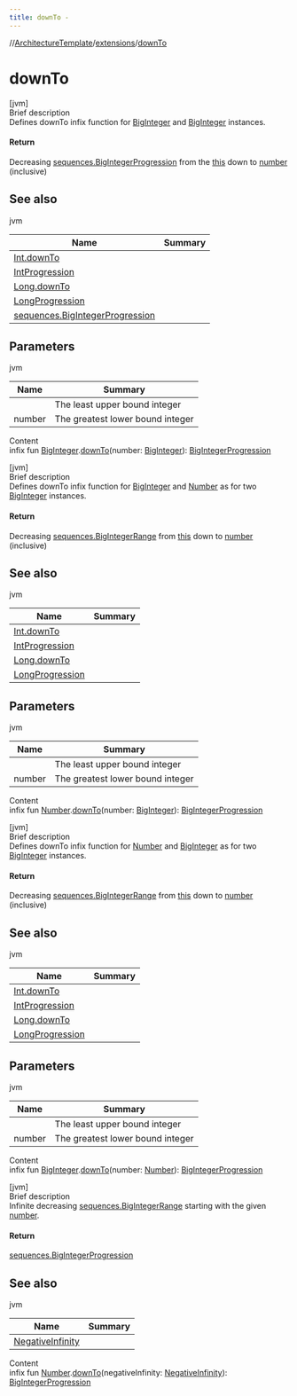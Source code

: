 ```yaml
---
title: downTo -
---
```

//[ArchitectureTemplate](../index.md)/[extensions](index.md)/[downTo](down-to.md)



# downTo  
[jvm]  
Brief description  
Defines downTo infix function for [BigInteger](https://docs.oracle.com/javase/8/docs/api/java/math/BigInteger.html) and [BigInteger](https://docs.oracle.com/javase/8/docs/api/java/math/BigInteger.html) instances.  
  


#### Return  
Decreasing [sequences.BigIntegerProgression](../sequences/-big-integer-progression/index.md) from the [this]() down to [number]() (inclusive)  
  


## See also  
  
jvm  
  
|  Name|  Summary| 
|---|---|
| [Int.downTo](down-to.md)| 
| [IntProgression](https://kotlinlang.org/api/latest/jvm/stdlib/kotlin.ranges/-int-progression/index.html)| 
| [Long.downTo](down-to.md)| 
| [LongProgression](https://kotlinlang.org/api/latest/jvm/stdlib/kotlin.ranges/-long-progression/index.html)| 
| [sequences.BigIntegerProgression](../sequences/-big-integer-progression/index.md)| 
  


## Parameters  
  
jvm  
  
|  Name|  Summary| 
|---|---|
| <receiver>| The least upper bound integer
| number| The greatest lower bound integer
  
  
Content  
infix fun [BigInteger](https://docs.oracle.com/javase/8/docs/api/java/math/BigInteger.html).[downTo](down-to.md)(number: [BigInteger](https://docs.oracle.com/javase/8/docs/api/java/math/BigInteger.html)): [BigIntegerProgression](../sequences/-big-integer-progression/index.md)  


[jvm]  
Brief description  
Defines downTo infix function for [BigInteger](https://docs.oracle.com/javase/8/docs/api/java/math/BigInteger.html) and [Number](https://kotlinlang.org/api/latest/jvm/stdlib/kotlin/-number/index.html) as for two [BigInteger](https://docs.oracle.com/javase/8/docs/api/java/math/BigInteger.html) instances.  
  


#### Return  
Decreasing [sequences.BigIntegerRange](../sequences/-big-integer-range/index.md) from [this]() down to [number]() (inclusive)  
  


## See also  
  
jvm  
  
|  Name|  Summary| 
|---|---|
| [Int.downTo](down-to.md)| 
| [IntProgression](https://kotlinlang.org/api/latest/jvm/stdlib/kotlin.ranges/-int-progression/index.html)| 
| [Long.downTo](down-to.md)| 
| [LongProgression](https://kotlinlang.org/api/latest/jvm/stdlib/kotlin.ranges/-long-progression/index.html)| 
  


## Parameters  
  
jvm  
  
|  Name|  Summary| 
|---|---|
| <receiver>| The least upper bound integer
| number| The greatest lower bound integer
  
  
Content  
infix fun [Number](https://kotlinlang.org/api/latest/jvm/stdlib/kotlin/-number/index.html).[downTo](down-to.md)(number: [BigInteger](https://docs.oracle.com/javase/8/docs/api/java/math/BigInteger.html)): [BigIntegerProgression](../sequences/-big-integer-progression/index.md)  


[jvm]  
Brief description  
Defines downTo infix function for [Number](https://kotlinlang.org/api/latest/jvm/stdlib/kotlin/-number/index.html) and [BigInteger](https://docs.oracle.com/javase/8/docs/api/java/math/BigInteger.html) as for two [BigInteger](https://docs.oracle.com/javase/8/docs/api/java/math/BigInteger.html) instances.  
  


#### Return  
Decreasing [sequences.BigIntegerRange](../sequences/-big-integer-range/index.md) from [this]() down to [number]() (inclusive)  
  


## See also  
  
jvm  
  
|  Name|  Summary| 
|---|---|
| [Int.downTo](down-to.md)| 
| [IntProgression](https://kotlinlang.org/api/latest/jvm/stdlib/kotlin.ranges/-int-progression/index.html)| 
| [Long.downTo](down-to.md)| 
| [LongProgression](https://kotlinlang.org/api/latest/jvm/stdlib/kotlin.ranges/-long-progression/index.html)| 
  


## Parameters  
  
jvm  
  
|  Name|  Summary| 
|---|---|
| <receiver>| The least upper bound integer
| number| The greatest lower bound integer
  
  
Content  
infix fun [BigInteger](https://docs.oracle.com/javase/8/docs/api/java/math/BigInteger.html).[downTo](down-to.md)(number: [Number](https://kotlinlang.org/api/latest/jvm/stdlib/kotlin/-number/index.html)): [BigIntegerProgression](../sequences/-big-integer-progression/index.md)  


[jvm]  
Brief description  
Infinite decreasing [sequences.BigIntegerRange](../sequences/-big-integer-range/index.md) starting with the given [number]().  
  


#### Return  
[sequences.BigIntegerProgression](../sequences/-big-integer-progression/index.md)  
  


## See also  
  
jvm  
  
|  Name|  Summary| 
|---|---|
| [NegativeInfinity](-negative-infinity/index.md)| 
  
  
Content  
infix fun [Number](https://kotlinlang.org/api/latest/jvm/stdlib/kotlin/-number/index.html).[downTo](down-to.md)(negativeInfinity: [NegativeInfinity](-negative-infinity/index.md)): [BigIntegerProgression](../sequences/-big-integer-progression/index.md)  



